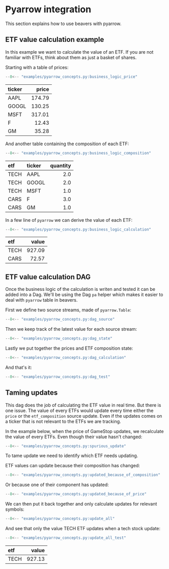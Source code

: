 # Pyarrow integration

This section explains how to use beavers with pyarrow.

## ETF value calculation example

In this example we want to calculate the value of an ETF.
If you are not familiar with ETFs, think about them as just a basket of shares.

Starting with a table of prices:
```python
--8<-- "examples/pyarrow_concepts.py:business_logic_price"
```

| ticker   |   price |
|:---------|--------:|
| AAPL     |  174.79 |
| GOOGL    |  130.25 |
| MSFT     |  317.01 |
| F        |   12.43 |
| GM       |   35.28 |

And another table containing the composition of each ETF:
```python
--8<-- "examples/pyarrow_concepts.py:business_logic_composition"
```

| etf   | ticker   |   quantity |
|:------|:---------|-----------:|
| TECH  | AAPL     |        2.0 |
| TECH  | GOOGL    |        2.0 |
| TECH  | MSFT     |        1.0 |
| CARS  | F        |        3.0 |
| CARS  | GM       |        1.0 |

In a few line of `pyarrow` we can derive the value of each ETF:
```python
--8<-- "examples/pyarrow_concepts.py:business_logic_calculation"
```

| etf  |   value |
|:-----|--------:|
| TECH |  927.09 |
| CARS |   72.57 |

## ETF value calculation DAG

Once the business logic of the calculation is writen and tested it can be added into a Dag.
We'll be using the Dag `pa` helper which makes it easier to deal with `pyarrow` table in beavers.

First we define two source streams, made of `pyarrow.Table`:
```python
--8<-- "examples/pyarrow_concepts.py:dag_source"
```

Then we keep track of the latest value for each source stream:
```python
--8<-- "examples/pyarrow_concepts.py:dag_state"
```

Lastly we put together the prices and ETF composition state:
```python
--8<-- "examples/pyarrow_concepts.py:dag_calculation"
```

And that's it:

```python
--8<-- "examples/pyarrow_concepts.py:dag_test"
```


## Taming updates

This dag does the job of calculating the ETF value in real time.
But there is one issue.
The value of every ETFs would update every time either the `price` or the `etf_composition` source update.
Even if the updates comes on a ticker that is not relevant to the ETFs we are tracking. 

In the example below, when the price of GameStop updates, we recalculate the value of every ETFs.
Even though their value hasn't changed:
```python
--8<-- "examples/pyarrow_concepts.py:spurious_update"
```

To tame update we need to identify which ETF needs updating.

ETF values can update because their composition has changed:
```python
--8<-- "examples/pyarrow_concepts.py:updated_because_of_composition"
```

Or because one of their component has updated: 
```python
--8<-- "examples/pyarrow_concepts.py:updated_because_of_price"
```

We can then put it back together and only calculate updates for relevant symbols:
```python
--8<-- "examples/pyarrow_concepts.py:update_all"
```


And see that only the value TECH ETF updates when a tech stock update:
```python
--8<-- "examples/pyarrow_concepts.py:update_all_test"
```

| etf   |   value |
|:------|--------:|
| TECH  |  927.13 |
